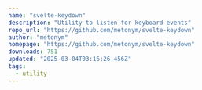 ```yaml
---
name: "svelte-keydown"
description: "Utility to listen for keyboard events"
repo_url: "https://github.com/metonym/svelte-keydown"
author: "metonym"
homepage: "https://github.com/metonym/svelte-keydown"
downloads: 751
updated: "2025-03-04T03:16:26.456Z"
tags: 
  - utility
---
```

